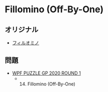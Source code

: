 # Fillomino (Off-By-One)

## オリジナル
- [フィルオミノ](fillomino.md)

## 問題
- [WPF PUZZLE GP 2020 ROUND 1](../questions/wpfpgp2020-1.md)
	- 14. Fillomino (Off-By-One)
